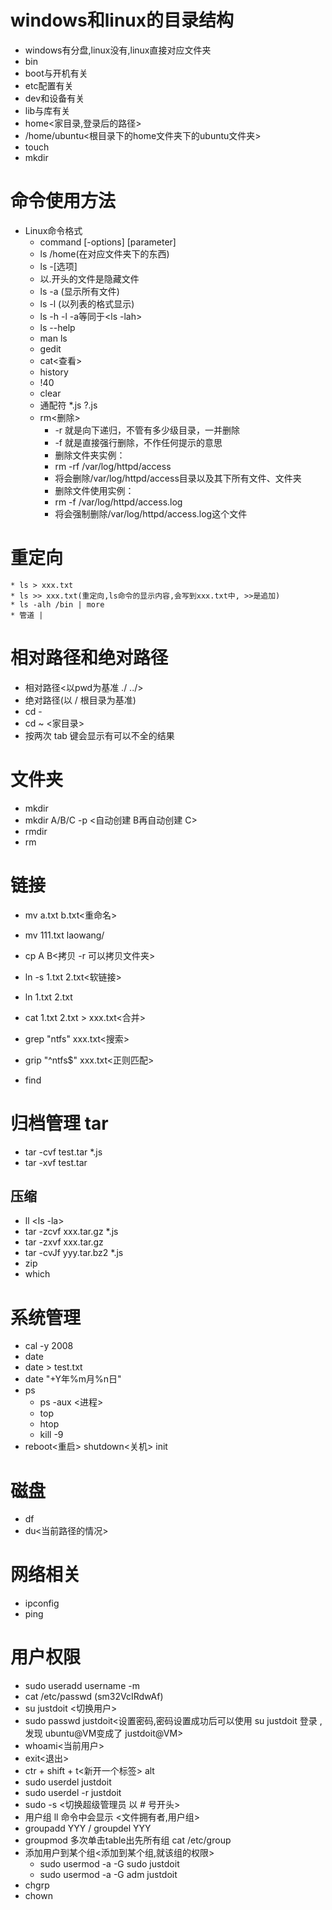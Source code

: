 # windows和linux的目录结构
  * windows有分盘,linux没有,linux直接对应文件夹
  * bin
  * boot与开机有关
  * etc配置有关
  * dev和设备有关
  * lib与库有关
  * home<家目录,登录后的路径>
  * /home/ubuntu<根目录下的home文件夹下的ubuntu文件夹>
  * touch
  * mkdir
# 命令使用方法
  * Linux命令格式
     * command [-options] [parameter]  
     * ls /home(在对应文件夹下的东西)
     * ls -[选项]
     * 以.开头的文件是隐藏文件
     * ls -a (显示所有文件)
     * ls -l (以列表的格式显示)
     * ls -h -l -a等同于<ls -lah>
     * ls --help
     * man<manual> ls
     * gedit
     * cat<查看>
     * history
     * !40
     * clear
     * 通配符 *.js  ?.js
     * rm<删除>
        * -r 就是向下递归，不管有多少级目录，一并删除
        * -f 就是直接强行删除，不作任何提示的意思
        * 删除文件夹实例：
        * rm -rf /var/log/httpd/access
        * 将会删除/var/log/httpd/access目录以及其下所有文件、文件夹
        * 删除文件使用实例：
        * rm -f /var/log/httpd/access.log
        * 将会强制删除/var/log/httpd/access.log这个文件
  # 重定向  
    * ls > xxx.txt  
    * ls >> xxx.txt(重定向,ls命令的显示内容,会写到xxx.txt中, >>是追加)
    * ls -alh /bin | more
    * 管道 |
 # 相对路径和绝对路径
   * 相对路径<以pwd为基准 ./  ../>
   * 绝对路径(以 / 根目录为基准)
   * cd -
   * cd ~ <家目录>
   * 按两次 tab  键会显示有可以不全的结果
 # 文件夹
   * mkdir  
   * mkdir A/B/C -p  <自动创建  B再自动创建 C>
   * rmdir
   * rm 
 # 链接 
   * mv a.txt b.txt<重命名>
   * mv 111.txt laowang/
   * cp A  B<拷贝   -r 可以拷贝文件夹>
   * ln -s 1.txt 2.txt<软链接>
   * ln 1.txt 2.txt
   * cat 1.txt 2.txt > xxx.txt<合并> 
   * grep "ntfs" xxx.txt<搜索>
   * grip "^ntfs$" xxx.txt<正则匹配>


* find
# 归档管理 tar  
 * tar -cvf  test.tar *.js
 * tar -xvf test.tar 
 ## 压缩
  * ll <ls -la>
  *  tar -zcvf xxx.tar.gz *.js
  * tar -zxvf xxx.tar.gz
  * tar -cvJf yyy.tar.bz2  *.js
  * zip
  * which
# 系统管理
 * cal -y 2008
 * date
 * date > test.txt
 * date "+Y年%m月%n日"  
 * ps
   * ps -aux  <进程>
   * top
   * htop
   * kill -9 <pid>
  * reboot<重启> shutdown<关机> init  
# 磁盘
  * df
  * du<当前路径的情况>
# 网络相关
  * ipconfig
  * ping  
# 用户权限 
  * sudo useradd username -m
  * cat /etc/passwd  (sm32VcIRdwAf)
  * su justdoit <切换用户>
  *  sudo passwd justdoit<设置密码,密码设置成功后可以使用 su justdoit 登录 ,发现 ubuntu@VM变成了 justdoit@VM>
  * whoami<当前用户> 
  * exit<退出>
  * ctr  + shift  + t<新开一个标签> alt
  * sudo userdel justdoit
  * sudo userdel -r justdoit 
  * sudo -s <切换超级管理员 以  # 号开头>
  * 用户组 ll 命令中会显示 <文件拥有者,用户组>
  * groupadd YYY / groupdel YYY
  * groupmod 多次单击table出先所有组 cat /etc/group
  * 添加用户到某个组<添加到某个组,就该组的权限>
    * sudo usermod -a -G sudo justdoit
    * sudo usermod -a -G adm justdoit
  * chgrp
  * chown  
